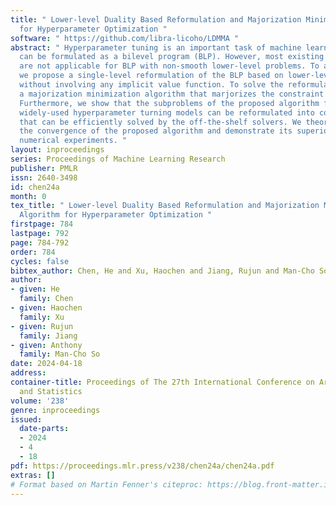 ```yaml
---
title: " Lower-level Duality Based Reformulation and Majorization Minimization Algorithm
  for Hyperparameter Optimization "
software: " https://github.com/libra-licoho/LDMMA "
abstract: " Hyperparameter tuning is an important task of machine learning, which
  can be formulated as a bilevel program (BLP). However, most existing algorithms
  are not applicable for BLP with non-smooth lower-level problems. To address this,
  we propose a single-level reformulation of the BLP based on lower-level duality
  without involving any implicit value function. To solve the reformulation, we propose
  a majorization minimization algorithm that marjorizes the constraint in each iteration.
  Furthermore, we show that the subproblems of the proposed algorithm for several
  widely-used hyperparameter turning models can be reformulated into conic programs
  that can be efficiently solved by the off-the-shelf solvers. We theoretically prove
  the convergence of the proposed algorithm and demonstrate its superiority through
  numerical experiments. "
layout: inproceedings
series: Proceedings of Machine Learning Research
publisher: PMLR
issn: 2640-3498
id: chen24a
month: 0
tex_title: " Lower-level Duality Based Reformulation and Majorization Minimization
  Algorithm for Hyperparameter Optimization "
firstpage: 784
lastpage: 792
page: 784-792
order: 784
cycles: false
bibtex_author: Chen, He and Xu, Haochen and Jiang, Rujun and Man-Cho So, Anthony
author:
- given: He
  family: Chen
- given: Haochen
  family: Xu
- given: Rujun
  family: Jiang
- given: Anthony
  family: Man-Cho So
date: 2024-04-18
address:
container-title: Proceedings of The 27th International Conference on Artificial Intelligence
  and Statistics
volume: '238'
genre: inproceedings
issued:
  date-parts:
  - 2024
  - 4
  - 18
pdf: https://proceedings.mlr.press/v238/chen24a/chen24a.pdf
extras: []
# Format based on Martin Fenner's citeproc: https://blog.front-matter.io/posts/citeproc-yaml-for-bibliographies/
---
```

